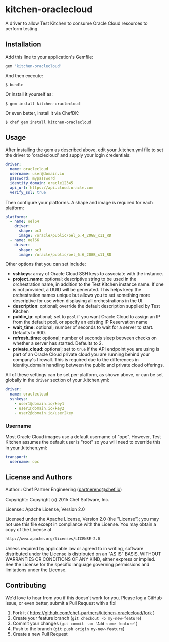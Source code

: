 # kitchen-oraclecloud

A driver to allow Test Kitchen to consume Oracle Cloud resources to perform testing.

## Installation

Add this line to your application's Gemfile:

```ruby
gem 'kitchen-oraclecloud'
```

And then execute:

    $ bundle

Or install it yourself as:

    $ gem install kitchen-oraclecloud

Or even better, install it via ChefDK:

    $ chef gem install kitchen-oraclecloud

## Usage

After installing the gem as described above, edit your .kitchen.yml file to set the driver to 'oraclecloud' and supply your login credentials:

```yaml
driver:
  name: oraclecloud
  username: user@domain.io
  password: mypassword
  identity_domain: oracle12345
  api_url: https://api.cloud.oracle.com
  verify_ssl: true
```

Then configure your platforms. A shape and image is required for each platform:

```yaml
platforms:
  - name: oel64
    driver:
      shape: oc3
      image: /oracle/public/oel_6.4_20GB_x11_RD
  - name: oel66
    driver:
      shape: oc3
      image: /oracle/public/oel_6.6_20GB_x11_RD
```

Other options that you can set include:

 * **sshkeys**: array of Oracle Cloud SSH keys to associate with the instance.
 * **project_name**: optional; descriptive string to be used in the orchestration name, in addition to the Test Kitchen instance name.  If one is not provided, a UUID will be generated.  This helps keep the orchestration names unique but allows you to set something more descriptive for use when displaying all orchestrations in the UI.
 * **description**: optional; override the default description supplied by Test Kitchen
 * **public_ip**: optional; set to `pool` if you want Oracle Cloud to assign an IP from the default pool, or specify an existing IP Reservation name
 * **wait_time**: optional; number of seconds to wait for a server to start.  Defaults to 600.
 * **refresh_time**: optional; number of seconds sleep between checks on whether a server has started.  Defaults to 2.
 * **private_cloud**: optional; set to `true` if the API endpoint you are using is part of an Oracle Cloud private cloud you are running behind your company's firewall. This is required due to the differences in identity_domain handling between the public and private cloud offerings.

All of these settings can be set per-platform, as shown above, or can be set globally in the `driver` section of your .kitchen.yml:

```yaml
driver:
  name: oraclecloud
  sshkeys:
    - user1@domain.io/key1
    - user1@domain.io/key2
    - user2@domain.io/user2key
```

### Username

Most Oracle Cloud images use a default username of "opc".  However, Test Kitchen assumes the default user is "root" so you will need to override this in your .kitchen.yml:

```yaml
transport:
  username: opc
```

## License and Authors

Author:: Chef Partner Engineering (<partnereng@chef.io>)

Copyright:: Copyright (c) 2015 Chef Software, Inc.

License:: Apache License, Version 2.0

Licensed under the Apache License, Version 2.0 (the "License"); you may not use
this file except in compliance with the License. You may obtain a copy of the License at

```
http://www.apache.org/licenses/LICENSE-2.0
```

Unless required by applicable law or agreed to in writing, software distributed under the
License is distributed on an "AS IS" BASIS, WITHOUT WARRANTIES OR CONDITIONS OF ANY KIND,
either express or implied. See the License for the specific language governing permissions
and limitations under the License.

## Contributing

We'd love to hear from you if this doesn't work for you. Please log a GitHub issue, or even better, submit a Pull Request with a fix!

1. Fork it ( https://github.com/chef-partners/kitchen-oraclecloud/fork )
2. Create your feature branch (`git checkout -b my-new-feature`)
3. Commit your changes (`git commit -am 'Add some feature'`)
4. Push to the branch (`git push origin my-new-feature`)
5. Create a new Pull Request
